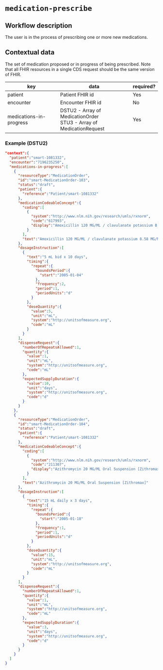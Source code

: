# `medication-prescribe`

## Workflow description
The user is in the process of prescribing one or more new medications.

## Contextual data
The set of medication proposed or in progress of being prescribed. Note that all FHIR resources in a single CDS request should be the same version of FHIR. 

|key|data|required?|
|---|---|---|
|patient|Patient FHIR id|Yes|
|encounter|Encounter FHIR id|No|
|medications-in-progress|DSTU2 - Array of MedicationOrder <br/> STU3 - Array of MedicationRequest|Yes|

### Example (DSTU2)

```json 
"context":{  
  "patient":"smart-1081332",
  "encounter":"7196235250",
  "medications-in-progress":[  
    {  
      "resourceType":"MedicationOrder",
      "id":"smart-MedicationOrder-103",
      "status":"draft",
      "patient":{  
        "reference":"Patient/smart-1081332"
      },
      "medicationCodeableConcept":{  
        "coding":[  
          {  
            "system":"http://www.nlm.nih.gov/research/umls/rxnorm",
            "code":"617993",
            "display":"Amoxicillin 120 MG/ML / clavulanate potassium 8.58 MG/ML Oral Suspension"
          }
        ],
        "text":"Amoxicillin 120 MG/ML / clavulanate potassium 8.58 MG/ML Oral Suspension"
      },
      "dosageInstruction":[  
        {  
          "text":"5 mL bid x 10 days",
          "timing":{  
            "repeat":{  
              "boundsPeriod":{  
                "start":"2005-01-04"
              },
              "frequency":2,
              "period":1,
              "periodUnits":"d"
            }
          },
          "doseQuantity":{  
            "value":5,
            "unit":"mL",
            "system":"http://unitsofmeasure.org",
            "code":"mL"
          }
        }
      ],
      "dispenseRequest":{  
        "numberOfRepeatsAllowed":1,
        "quantity":{  
          "value":1,
          "unit":"mL",
          "system":"http://unitsofmeasure.org",
          "code":"mL"
        },
        "expectedSupplyDuration":{  
          "value":10,
          "unit":"days",
          "system":"http://unitsofmeasure.org",
          "code":"d"
        }
      }
    },
    {  
      "resourceType":"MedicationOrder",
      "id":"smart-MedicationOrder-104",
      "status":"draft",
      "patient":{  
        "reference":"Patient/smart-1081332"
      },
      "medicationCodeableConcept":{  
        "coding":[  
          {  
            "system":"http://www.nlm.nih.gov/research/umls/rxnorm",
            "code":"211307",
            "display":"Azithromycin 20 MG/ML Oral Suspension [Zithromax]"
          }
        ],
        "text":"Azithromycin 20 MG/ML Oral Suspension [Zithromax]"
      },
      "dosageInstruction":[  
        {  
          "text":"15 mL daily x 3 days",
          "timing":{  
            "repeat":{  
              "boundsPeriod":{  
                "start":"2005-01-18"
              },
              "frequency":1,
              "period":1,
              "periodUnits":"d"
            }
          },
          "doseQuantity":{  
            "value":15,
            "unit":"mL",
            "system":"http://unitsofmeasure.org",
            "code":"mL"
          }
        }
      ],
      "dispenseRequest":{  
        "numberOfRepeatsAllowed":1,
        "quantity":{  
          "value":1,
          "unit":"mL",
          "system":"http://unitsofmeasure.org",
          "code":"mL"
        },
        "expectedSupplyDuration":{  
          "value":3,
          "unit":"days",
          "system":"http://unitsofmeasure.org",
          "code":"d"
        }
      }
    }
  ]
}
```






